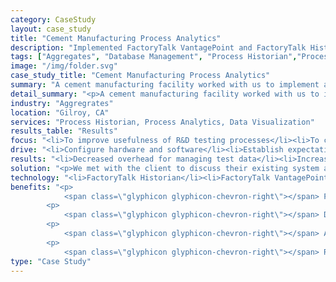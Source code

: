 ```yaml
---
category: CaseStudy
layout: case_study
title: "Cement Manufacturing Process Analytics"
description: "Implemented FactoryTalk VantagePoint and FactoryTalk Historian to store and analyze process data at an R&D facility for a cement manufacturing company."
tags: ["Aggregates", "Database Management", "Process Historian","Process Analytics", "PLC"]
image: "/img/folder.svg"
case_study_title: "Cement Manufacturing Process Analytics"
summary: "A cement manufacturing facility worked with us to implement a process historian and data visualization tools for its R&D pilot plant."
detail_summary: "<p>A cement manufacturing facility worked with us to implement a process historian and data visualization tools for its R&D plant.</p><p>We completed the work on-site, working directly with the facility personnel to specify the data to be stored in the process historian.</p>"
industry: "Aggregrates"
location: "Gilroy, CA"
services: "Process Historian, Process Analytics, Data Visualization"
results_table: "Results"
focus: "<li>To improve usefulness of R&D testing processes</li><li>To collect process data in a centralized location</li><li>Make process data easily accessbile to plant personnel</li>"
drive: "<li>Configure hardware and software</li><li>Establish expectations for data collection and analysis</li><li>Train staff on optimal use of the systems</li>"
results: "<li>Decreased overhead for managing test data</li><li>Increased productivity of R&D process</li><li>Increased knowledge and awareness of R&D projects</li>"
solution: "<p>We met with the client to discuss their existing system and how both the PLC and operator interface were failing due to age and general wear and tear. The mixer had been installed when the plant was first opened in the early 90's and no software was available for the Cutler Hammer PLC or operator interface 20 years after installation.</p><p>We worked with the plant operators to understand and develop a control philosophy for the mixer. One major issue with the existing hardware was that some of the inputs to the PLC from safety devices had failed. These issues were resolved with the upgraded PLC. </p><p>The operators also requested recipe management functionality, allowing them to easily configure various mixing steps depending on the product being produced. We implemented a screen in the HMI allowing them to configure a handful of steps with various mixing speeds and times which allowed them to reduce a large amount of over and under-mixing caused by manually timing steps using the old system.</p><p>The new system was commissioned, operators were trained and the process was back up and running by lunchtime. The client now has updated copies of all documentation putting them in a better position for the future.</p>"
technology: "<li>FactoryTalk Historian</li><li>FactoryTalk VantagePoint</li><li>Allen Bradley ControlLogix PLC</li><li>SQL Server</li>"
benefits: "<p>
	        <span class=\"glyphicon glyphicon-chevron-right\"></span> Process data stored in a centralized database</p>
	    <p>
	     	<span class=\"glyphicon glyphicon-chevron-right\"></span> Data accessible from outside of the HMI application, including access to corporate staff upgrade</p>
	    <p>
	        <span class=\"glyphicon glyphicon-chevron-right\"></span> Automated reporting capability</p>
	    <p>
			<span class=\"glyphicon glyphicon-chevron-right\"></span> Reduced overhead to collect data required for periodic reporting</p>"
type: "Case Study"
---
```



